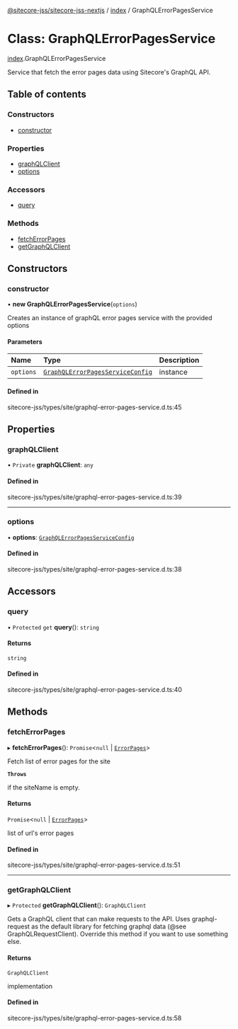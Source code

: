 [@sitecore-jss/sitecore-jss-nextjs](../README.md) / [index](../modules/index.md) / GraphQLErrorPagesService

# Class: GraphQLErrorPagesService

[index](../modules/index.md).GraphQLErrorPagesService

Service that fetch the error pages data using Sitecore's GraphQL API.

## Table of contents

### Constructors

- [constructor](index.GraphQLErrorPagesService.md#constructor)

### Properties

- [graphQLClient](index.GraphQLErrorPagesService.md#graphqlclient)
- [options](index.GraphQLErrorPagesService.md#options)

### Accessors

- [query](index.GraphQLErrorPagesService.md#query)

### Methods

- [fetchErrorPages](index.GraphQLErrorPagesService.md#fetcherrorpages)
- [getGraphQLClient](index.GraphQLErrorPagesService.md#getgraphqlclient)

## Constructors

### constructor

• **new GraphQLErrorPagesService**(`options`)

Creates an instance of graphQL error pages service with the provided options

#### Parameters

| Name | Type | Description |
| :------ | :------ | :------ |
| `options` | [`GraphQLErrorPagesServiceConfig`](../interfaces/index.GraphQLErrorPagesServiceConfig.md) | instance |

#### Defined in

sitecore-jss/types/site/graphql-error-pages-service.d.ts:45

## Properties

### graphQLClient

• `Private` **graphQLClient**: `any`

#### Defined in

sitecore-jss/types/site/graphql-error-pages-service.d.ts:39

___

### options

• **options**: [`GraphQLErrorPagesServiceConfig`](../interfaces/index.GraphQLErrorPagesServiceConfig.md)

#### Defined in

sitecore-jss/types/site/graphql-error-pages-service.d.ts:38

## Accessors

### query

• `Protected` `get` **query**(): `string`

#### Returns

`string`

#### Defined in

sitecore-jss/types/site/graphql-error-pages-service.d.ts:40

## Methods

### fetchErrorPages

▸ **fetchErrorPages**(): `Promise`<``null`` \| [`ErrorPages`](../modules/index.md#errorpages)\>

Fetch list of error pages for the site

**`Throws`**

if the siteName is empty.

#### Returns

`Promise`<``null`` \| [`ErrorPages`](../modules/index.md#errorpages)\>

list of url's error pages

#### Defined in

sitecore-jss/types/site/graphql-error-pages-service.d.ts:51

___

### getGraphQLClient

▸ `Protected` **getGraphQLClient**(): `GraphQLClient`

Gets a GraphQL client that can make requests to the API. Uses graphql-request as the default
library for fetching graphql data (@see GraphQLRequestClient). Override this method if you
want to use something else.

#### Returns

`GraphQLClient`

implementation

#### Defined in

sitecore-jss/types/site/graphql-error-pages-service.d.ts:58
